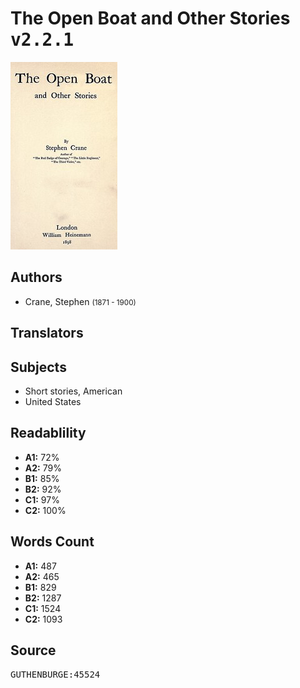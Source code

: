 # The Open Boat and Other Stories <kbd>v2.2.1</kbd>

![](./cover.medium.jpg "")

## Authors


 - Crane, Stephen <small>(1871 - 1900)</small>

## Translators



## Subjects


 - Short stories, American
 - United States

## Readablility


 - **A1:** 72%
 - **A2:** 79%
 - **B1:** 85%
 - **B2:** 92%
 - **C1:** 97%
 - **C2:** 100%

## Words Count


 - **A1:** 487
 - **A2:** 465
 - **B1:** 829
 - **B2:** 1287
 - **C1:** 1524
 - **C2:** 1093

## Source


<kbd>GUTHENBURGE:45524</kbd>
